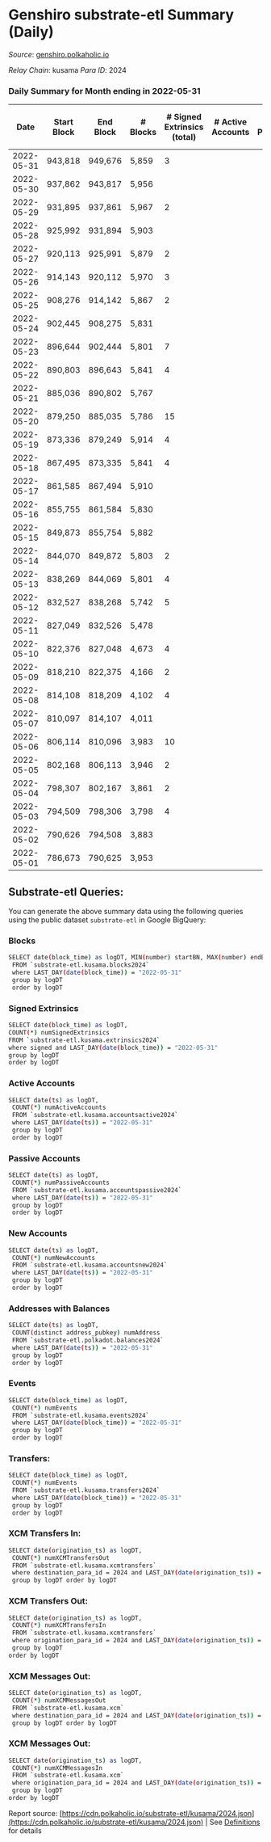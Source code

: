 # Genshiro substrate-etl Summary (Daily)

_Source_: [genshiro.polkaholic.io](https://genshiro.polkaholic.io)

*Relay Chain*: kusama
*Para ID*: 2024



### Daily Summary for Month ending in 2022-05-31


| Date | Start Block | End Block | # Blocks | # Signed Extrinsics (total) | # Active Accounts | # Passive | # New | # Addresses with Balances | # Events | # Transfers | # XCM Transfers In | # XCM Transfers Out | # XCM In | # XCM Out | Issues | 
| ---- | ----------- | --------- | -------- | --------------------------- | ----------------- | --------- | ----- | ------------------------- | -------- | ----------- | ------------------ | ------------------- | -------- | --------- | ------ |
| 2022-05-31 | 943,818 | 949,676 | 5,859 | 3 |  |  |  | 24 | 11,745 |   | 1  |   |  |  |  |
| 2022-05-30 | 937,862 | 943,817 | 5,956 |  |  |  |  | 24 | 11,930 |   | 1  |   |  |  |  |
| 2022-05-29 | 931,895 | 937,861 | 5,967 | 2 |  |  |  | 24 | 11,961 |   | 2  |   |  |  |  |
| 2022-05-28 | 925,992 | 931,894 | 5,903 |  |  |  |  | 24 | 11,826 |   | 2  |   |  |  |  |
| 2022-05-27 | 920,113 | 925,991 | 5,879 | 2 |  |  |  | 24 | 11,775 |   |   |   |  |  |  |
| 2022-05-26 | 914,143 | 920,112 | 5,970 | 3 |  |  |  | 24 | 11,959 |   |   |   |  |  |  |
| 2022-05-25 | 908,276 | 914,142 | 5,867 | 2 |  |  |  | 24 | 11,759 |   | 2  |   |  |  |  |
| 2022-05-24 | 902,445 | 908,275 | 5,831 |  |  |  |  | 24 | 11,684 |   | 2  |   |  |  |  |
| 2022-05-23 | 896,644 | 902,444 | 5,801 | 7 |  |  |  | 24 | 11,641 |   | 2  |   |  |  |  |
| 2022-05-22 | 890,803 | 896,643 | 5,841 | 4 |  |  |  | 24 | 11,726 |   | 4  |   |  |  |  |
| 2022-05-21 | 885,036 | 890,802 | 5,767 |  |  |  |  | 24 | 11,553 |   | 2  |   |  |  |  |
| 2022-05-20 | 879,250 | 885,035 | 5,786 | 15 |  |  |  | 24 | 11,633 |   | 3  |   |  |  |  |
| 2022-05-19 | 873,336 | 879,249 | 5,914 | 4 |  |  |  | 24 | 11,855 |   | 1  |   |  |  |  |
| 2022-05-18 | 867,495 | 873,335 | 5,841 | 4 |  |  |  | 23 | 11,709 |   | 1  |   |  |  |  |
| 2022-05-17 | 861,585 | 867,494 | 5,910 |  |  |  |  | 23 | 11,835 |   | 1  |   |  |  |  |
| 2022-05-16 | 855,755 | 861,584 | 5,830 |  |  |  |  | 23 | 11,677 |   | 1  |   |  |  |  |
| 2022-05-15 | 849,873 | 855,754 | 5,882 |  |  |  |  | 23 | 11,774 |   |   |   |  |  |  |
| 2022-05-14 | 844,070 | 849,872 | 5,803 | 2 |  |  |  | 23 | 11,624 |   |   |   |  |  |  |
| 2022-05-13 | 838,269 | 844,069 | 5,801 | 4 |  |  |  | 23 | 11,632 |   | 1  |   |  |  |  |
| 2022-05-12 | 832,527 | 838,268 | 5,742 | 5 |  |  |  | 23 | 11,516 |   | 1  |   |  |  |  |
| 2022-05-11 | 827,049 | 832,526 | 5,478 |  |  |  |  | 23 | 10,970 |   | 1  |   |  |  |  |
| 2022-05-10 | 822,376 | 827,048 | 4,673 | 4 |  |  |  | 23 | 9,373 |   |   |   |  |  |  |
| 2022-05-09 | 818,210 | 822,375 | 4,166 | 2 |  |  |  | 23 | 8,367 |   | 4  |   |  |  |  |
| 2022-05-08 | 814,108 | 818,209 | 4,102 | 4 |  |  |  | 23 | 8,227 |   |   |   |  |  |  |
| 2022-05-07 | 810,097 | 814,107 | 4,011 |  |  |  |  | 23 | 8,033 |   | 1  |   |  |  |  |
| 2022-05-06 | 806,114 | 810,096 | 3,983 | 10 |  |  |  | 23 | 8,009 |   |   |   |  |  |  |
| 2022-05-05 | 802,168 | 806,113 | 3,946 | 2 |  |  |  | 23 | 7,905 |   |   |   |  |  |  |
| 2022-05-04 | 798,307 | 802,167 | 3,861 | 2 |  |  |  | 23 | 7,736 |   |   |   |  |  |  |
| 2022-05-03 | 794,509 | 798,306 | 3,798 | 4 |  |  |  | 23 | 7,623 |   | 1  |   |  |  |  |
| 2022-05-02 | 790,626 | 794,508 | 3,883 |  |  |  |  | 23 | 7,778 |   | 1  |   |  |  |  |
| 2022-05-01 | 786,673 | 790,625 | 3,953 |  |  |  |  | 23 | 7,912 |   |   |   |  |  |  |

## Substrate-etl Queries:
You can generate the above summary data using the following queries using the public dataset `substrate-etl` in Google BigQuery:

### Blocks
```bash
SELECT date(block_time) as logDT, MIN(number) startBN, MAX(number) endBN, COUNT(*) numBlocks 
 FROM `substrate-etl.kusama.blocks2024`  
 where LAST_DAY(date(block_time)) = "2022-05-31" 
 group by logDT 
 order by logDT
```

### Signed Extrinsics
```bash
SELECT date(block_time) as logDT, 
COUNT(*) numSignedExtrinsics 
FROM `substrate-etl.kusama.extrinsics2024`  
where signed and LAST_DAY(date(block_time)) = "2022-05-31" 
group by logDT 
order by logDT
```

### Active Accounts
```bash
SELECT date(ts) as logDT, 
 COUNT(*) numActiveAccounts 
 FROM `substrate-etl.kusama.accountsactive2024` 
 where LAST_DAY(date(ts)) = "2022-05-31" 
 group by logDT 
 order by logDT
```

### Passive Accounts
```bash
SELECT date(ts) as logDT, 
 COUNT(*) numPassiveAccounts 
 FROM `substrate-etl.kusama.accountspassive2024` 
 where LAST_DAY(date(ts)) = "2022-05-31" 
 group by logDT 
 order by logDT
```

### New Accounts
```bash
SELECT date(ts) as logDT, 
 COUNT(*) numNewAccounts 
 FROM `substrate-etl.kusama.accountsnew2024` 
 where LAST_DAY(date(ts)) = "2022-05-31" 
 group by logDT
 order by logDT
```

### Addresses with Balances
```bash
SELECT date(ts) as logDT,
 COUNT(distinct address_pubkey) numAddress 
 FROM `substrate-etl.polkadot.balances2024` 
 where LAST_DAY(date(ts)) = "2022-05-31" 
 group by logDT 
 order by logDT
```

### Events
```bash
SELECT date(block_time) as logDT, 
 COUNT(*) numEvents 
 FROM `substrate-etl.kusama.events2024` 
 where LAST_DAY(date(block_time)) = "2022-05-31" 
 group by logDT 
 order by logDT
```

### Transfers:
```bash
SELECT date(block_time) as logDT, 
 COUNT(*) numEvents 
 FROM `substrate-etl.kusama.transfers2024` 
 where LAST_DAY(date(block_time)) = "2022-05-31" 
 group by logDT 
 order by logDT
```

### XCM Transfers In:
```bash
SELECT date(origination_ts) as logDT, 
 COUNT(*) numXCMTransfersOut 
 FROM `substrate-etl.kusama.xcmtransfers` 
 where destination_para_id = 2024 and LAST_DAY(date(origination_ts)) = "2022-05-31" 
 group by logDT order by logDT
```

### XCM Transfers Out:
```bash
SELECT date(origination_ts) as logDT, 
 COUNT(*) numXCMTransfersIn 
 FROM `substrate-etl.kusama.xcmtransfers` 
 where origination_para_id = 2024 and LAST_DAY(date(origination_ts)) = "2022-05-31" 
 group by logDT 
order by logDT
```

### XCM Messages Out:
```bash
SELECT date(origination_ts) as logDT, 
 COUNT(*) numXCMMessagesOut 
 FROM `substrate-etl.kusama.xcm` 
 where destination_para_id = 2024 and LAST_DAY(date(origination_ts)) = "2022-05-31" 
 group by logDT order by logDT
```

### XCM Messages Out:
```bash
SELECT date(origination_ts) as logDT, 
 COUNT(*) numXCMMessagesIn 
 FROM `substrate-etl.kusama.xcm` 
 where origination_para_id = 2024 and LAST_DAY(date(origination_ts)) = "2022-05-31" 
 group by logDT 
order by logDT
```


Report source: [https://cdn.polkaholic.io/substrate-etl/kusama/2024.json](https://cdn.polkaholic.io/substrate-etl/kusama/2024.json) | See [Definitions](/DEFINITIONS.md) for details
